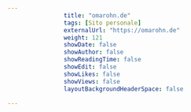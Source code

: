 ```yaml
---
                title: "omarohn.de"
                tags: [Sito personale]
                externalUrl: "https://omarohn.de"
                weight: 121
                showDate: false
                showAuthor: false
                showReadingTime: false
                showEdit: false
                showLikes: false
                showViews: false
                layoutBackgroundHeaderSpace: false
                
---
```


